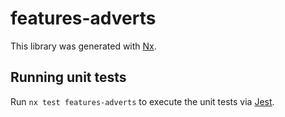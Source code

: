 # features-adverts

This library was generated with [Nx](https://nx.dev).

## Running unit tests

Run `nx test features-adverts` to execute the unit tests via [Jest](https://jestjs.io).
